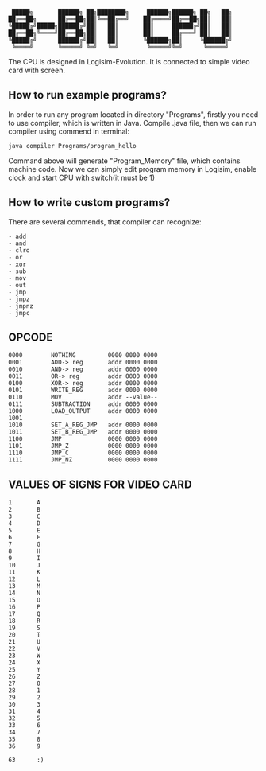 ```
 █████╗       ██████╗ ██╗████████╗     ██████╗██████╗ ██╗   ██╗
██╔══██╗      ██╔══██╗██║╚══██╔══╝    ██╔════╝██╔══██╗██║   ██║
╚█████╔╝█████╗██████╔╝██║   ██║       ██║     ██████╔╝██║   ██║
██╔══██╗╚════╝██╔══██╗██║   ██║       ██║     ██╔═══╝ ██║   ██║
╚█████╔╝      ██████╔╝██║   ██║       ╚██████╗██║     ╚██████╔╝
 ╚════╝       ╚═════╝ ╚═╝   ╚═╝        ╚═════╝╚═╝      ╚═════╝ 
```                                                               
The CPU is designed in Logisim-Evolution. It is connected to simple video card with screen.

## How to run example programs?

In order to run any program located in directory "Programs", firstly you need to use compiler, which is written in Java. Compile .java file, then we can run compiler using commend in terminal:
```
java compiler Programs/program_hello
```
Command above will generate "Program_Memory" file, which contains machine code. Now we can simply edit program memory in Logisim, enable clock and start CPU with switch(it must be 1)

## How to write custom programs?

There are several commends, that compiler can recognize:
```
- add
- and
- clro
- or
- xor
- sub
- mov
- out
- jmp
- jmpz
- jmpnz
- jmpc
```


## OPCODE

```
0000		NOTHING			0000 0000 0000
0001		ADD-> reg		addr 0000 0000
0010		AND-> reg		addr 0000 0000  
0011		OR-> reg 		addr 0000 0000
0100		XOR-> reg		addr 0000 0000
0101		WRITE_REG		addr 0000 0000
0110		MOV 			addr --value--
0111		SUBTRACTION 	addr 0000 0000
1000		LOAD_OUTPUT		addr 0000 0000
1001		
1010		SET_A_REG_JMP	addr 0000 0000
1011		SET_B_REG_JMP   addr 0000 0000
1100		JMP			    0000 0000 0000
1101		JMP_Z			0000 0000 0000
1110		JMP_C			0000 0000 0000
1111		JMP_NZ			0000 0000 0000

```
## VALUES OF SIGNS FOR VIDEO CARD
```
1       A
2       B
3       C
4       D
5       E
6       F
7       G
8       H
9       I
10      J
11      K
12      L
13      M
14      N
15      O
16      P
17      Q
18      R
19      S
20      T
21      U
22      V
23      W
24      X
25      Y
26      Z
27      0
28      1
29      2
30      3
31      4
32      5
33      6
34      7
35      8
36      9

63      :)
```
